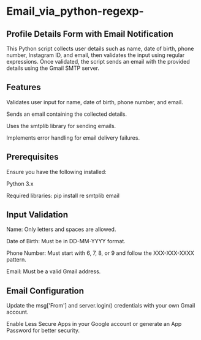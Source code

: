 # Email_via_python-regexp-

## Profile Details Form with Email Notification

This Python script collects user details such as name, date of birth, phone number, Instagram ID, and email, then validates the input using regular expressions. Once validated, the script sends an email with the provided details using the Gmail SMTP server.

## Features

Validates user input for name, date of birth, phone number, and email.

Sends an email containing the collected details.

Uses the smtplib library for sending emails.

Implements error handling for email delivery failures.

## Prerequisites

Ensure you have the following installed:

Python 3.x

Required libraries:
               pip install re smtplib email

## Input Validation

Name: Only letters and spaces are allowed.

Date of Birth: Must be in DD-MM-YYYY format.

Phone Number: Must start with 6, 7, 8, or 9 and follow the XXX-XXX-XXXX pattern.

Email: Must be a valid Gmail address.

## Email Configuration

Update the msg['From'] and server.login() credentials with your own Gmail account.

Enable Less Secure Apps in your Google account or generate an App Password for better security.
